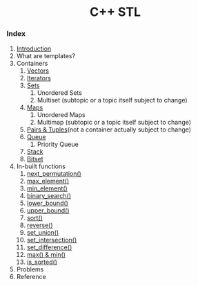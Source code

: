 <div align="center">

<h1 align="center">C++ STL</h1>

</div>

### Index
1. [Introduction](https://github.com/KJSCE-Codecell/Cpp-STL-Notes/blob/master/introduction.md)
2. What are templates?
3. Containers
    1. [Vectors](https://github.com/KJSCE-Codecell/Cpp-STL-Notes/blob/master/Vectors.markdown)
    2. [Iterators](https://github.com/KJSCE-Codecell/Cpp-STL-Notes/blob/master/Iterators.md)
    3. [Sets](https://github.com/KJSCE-Codecell/Cpp-STL-Notes/blob/master/sets.md)
        1. Unordered Sets
        2. Multiset (subtopic or a topic itself subject to change)
    4. [Maps](https://github.com/KJSCE-Codecell/Cpp-STL-Notes/blob/master/maps.md)
        1. Unordered Maps
        2. Multimap (subtopic or a topic itself subject to change)
    5. [Pairs & Tuples](https://github.com/KJSCE-Codecell/Cpp-STL-Notes/blob/master/Pairs%26Tuples.markdown)(not a container actually subject to change)
    6. [Queue](https://github.com/KJSCE-Codecell/Cpp-STL-Notes/blob/master/queue.md) 
        1. Priority Queue
    7. [Stack](https://github.com/KJSCE-Codecell/Cpp-STL-Notes/blob/master/stacks.md)
    8. [Bitset](https://github.com/KJSCE-Codecell/Cpp-STL-Notes/blob/master/bitsets.md)
4. In-built functions
    1. [next_permutation()](./nextpermutation.md)
    2. [max_element()](./maxelement.md)
    3. [min_element()](./minelement.md)
    4. [binary_search()](./binarysearch.md)
    5. [lower_bound()](./lowerbound.md)
    6. [upper_bound()](./upperbound.md)
    7. [sort()](./sort.md)
    8. [reverse()](./reverse.md)
    9. [set_union()](./set_union.md)
    10. [set_intersection()](./set_intersection.md)
    11. [set_difference()](./set_difference.md)
    12. [max() & min()](./MaxMin.md)
    13. [is_sorted()](./is_sorted.md)
 5. Problems
 6. Reference
